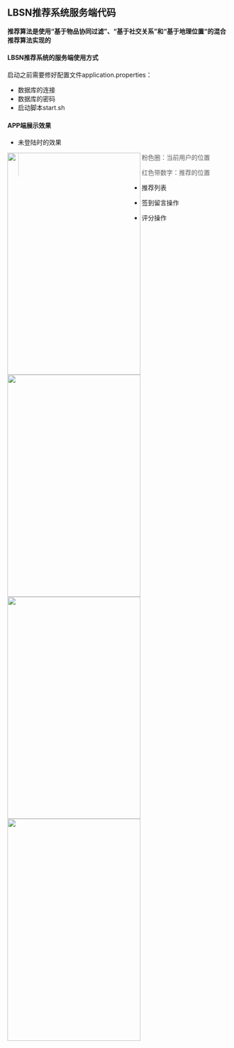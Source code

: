 ## LBSN推荐系统服务端代码

**推荐算法是使用“基于物品协同过滤”、“基于社交关系”和“基于地理位置“的混合推荐算法实现的**

#### LBSN推荐系统的服务端使用方式

启动之前需要修好配置文件application.properties：

- 数据库的连接
- 数据库的密码
- 启动脚本start.sh

#### APP端展示效果

- 未登陆时的效果

<img src="http://man.hhaxmm.cn/blog/20190609/g8xgohJC2eGz.jpg" height ='500' width="300px" align='left' />



> 粉色圈：当前用户的位置
>
> 红色带数字：推荐的位置

- 推荐列表

<img src="http://man.hhaxmm.cn/blog/20190609/jABkst8KiUPT.jpg" height ='500' width="300px" align='left' />

- 签到留言操作

<img src="http://man.hhaxmm.cn/blog/20190609/aYiNPTLrkNdj.jpg" height ='500' width="300px" align='left' />

- 评分操作

<img src="http://man.hhaxmm.cn/blog/20190609/rfAJ9jYz0Pli.jpg" height ='500' width="300px" align='left' />

